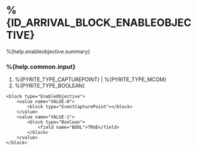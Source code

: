 # %{ID_ARRIVAL_BLOCK_ENABLEOBJECTIVE}

%{help.enableobjective.summary}

### %{help.common.input}

1. %{PYRITE_TYPE_CAPTUREPOINT} | %{PYRITE_TYPE_MCOM} 
2. %{PYRITE_TYPE_BOOLEAN}

```
<block type="EnableObjective">
    <value name="VALUE-0">
        <block type="EventCapturePoint"></block>
    </value>
    <value name="VALUE-1">
        <block type="Boolean">
            <field name="BOOL">TRUE</field>
        </block>
    </value>
</block>
```